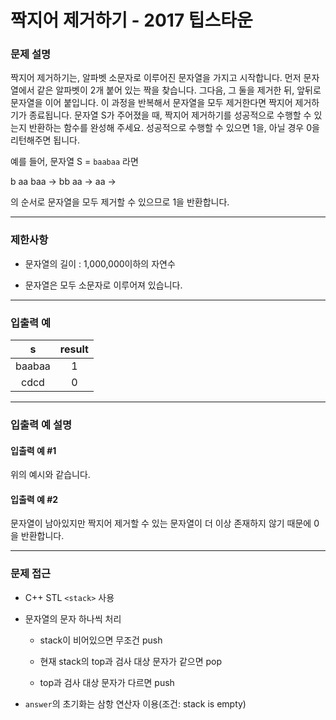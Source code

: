 # 짝지어 제거하기 - 2017 팁스타운

### 문제 설명

짝지어 제거하기는, 알파벳 소문자로 이루어진 문자열을 가지고 시작합니다. 먼저 문자열에서 같은 알파벳이 2개 붙어 있는 짝을 찾습니다. 그다음, 그 둘을 제거한 뒤, 앞뒤로 문자열을 이어 붙입니다. 이 과정을 반복해서 문자열을 모두 제거한다면 짝지어 제거하기가 종료됩니다. 문자열 S가 주어졌을 때, 짝지어 제거하기를 성공적으로 수행할 수 있는지 반환하는 함수를 완성해 주세요. 성공적으로 수행할 수 있으면 1을, 아닐 경우 0을 리턴해주면 됩니다.

예를 들어, 문자열 S = `baabaa` 라면

b aa baa → bb aa → aa →

의 순서로 문자열을 모두 제거할 수 있으므로 1을 반환합니다.

---

### 제한사항

  - 문자열의 길이 : 1,000,000이하의 자연수

  - 문자열은 모두 소문자로 이루어져 있습니다.

---

### 입출력 예

|   s    | result |
| :----: | :----: |
| baabaa |   1    |
|  cdcd  |   0    |

---

### 입출력 예 설명

#### 입출력 예 #1

위의 예시와 같습니다.

#### 입출력 예 #2

문자열이 남아있지만 짝지어 제거할 수 있는 문자열이 더 이상 존재하지 않기 때문에 0을 반환합니다.

---

### 문제 접근

  - C++ STL `<stack>` 사용

  - 문자열의 문자 하나씩 처리

    - stack이 비어있으면 무조건 push

    - 현재 stack의 top과 검사 대상 문자가 같으면 pop

    - top과 검사 대상 문자가 다르면 push

  - `answer`의 초기화는 삼항 연산자 이용(조건: stack is empty)